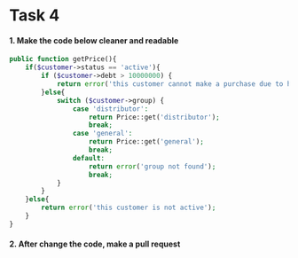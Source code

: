 # Task 4

#### 1. Make the code below cleaner and readable

```php
public function getPrice(){
    if($customer->status == 'active'){
        if ($customer->debt > 10000000) {
            return error('this customer cannot make a purchase due to his debt over limit');
        }else{
            switch ($customer->group) {
                case 'distributor':
                    return Price::get('distributor');
                    break;
                case 'general':
                    return Price::get('general');
                    break;
                default:
                    return error('group not found');
                    break;
            }
        }
    }else{
        return error('this customer is not active');
    }
}
```

#### 2. After change the code, make a pull request